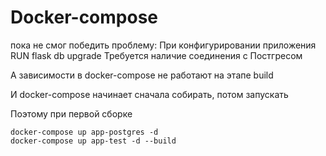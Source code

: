 # Docker-compose

пока не смог победить проблему: 
При конфигурировании приложения RUN flask db upgrade
Требуется наличие соединения с Постгресом

А зависимости в docker-compose не работают на этапе build

И docker-compose начинает сначала собирать, потом запускать

Поэтому при первой сборке
```
docker-compose up app-postgres -d
docker-compose up app-test -d --build
```



